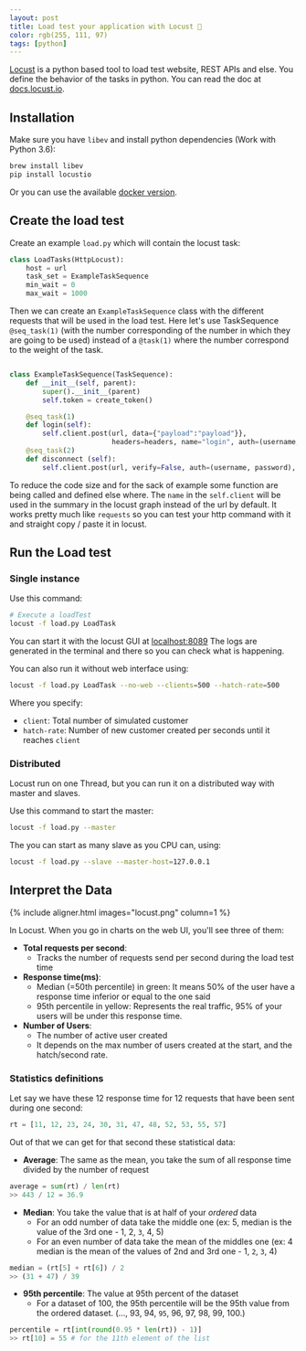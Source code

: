 ```yaml
---
layout: post
title: Load test your application with Locust 🦗
color: rgb(255, 111, 97)
tags: [python]
---
```


[Locust](https://locust.io/) is a python based tool to load test website, REST APIs and else.
You define the behavior of the tasks in python.
You can read the doc at [docs.locust.io](https://docs.locust.io/en/stable/).

## Installation

Make sure you have `libev` and install python dependencies (Work with Python 3.6):

```bash
brew install libev
pip install locustio
```

Or you can use the available [docker version](https://docs.locust.io/en/stable/running-locust-docker.html?highlight=docker).

## Create the load test

Create an example `load.py` which will contain the locust task:

```python
class LoadTasks(HttpLocust):
    host = url
    task_set = ExampleTaskSequence
    min_wait = 0
    max_wait = 1000
```


Then we can create an `ExampleTaskSequence` class with the different requests that will be used
in the load test.
Here let's use TaskSequence `@seq_task(1)` (with the number corresponding of the number in which they are going to be used) 
instead of a `@task(1)` where the number correspond to the weight of the task.

```python

class ExampleTaskSequence(TaskSequence):
    def __init__(self, parent):
        super().__init__(parent)
        self.token = create_token()

    @seq_task(1)
    def login(self):
        self.client.post(url, data={"payload":"payload"}},
                         headers=headers, name="login", auth=(username, password), verify=False)
    @seq_task(2)
    def disconnect (self):
        self.client.post(url, verify=False, auth=(username, password), name="disconnect")

```

To reduce the code size and for the sack of example some function are being called and defined else where.
The `name` in the `self.client` will be used in the summary in the locust graph instead of the url by default.
It works pretty much like `requests` so you can test your http command with it and straight copy / paste it in locust.

## Run the Load test

### Single instance

Use this command:

```bash
# Execute a loadTest
locust -f load.py LoadTask
```

You can start it with the locust GUI at [localhost:8089](localhost:8089)
The logs are generated in the terminal and there so you can check what is happening.

You can also run it without web interface using:

```bash
locust -f load.py LoadTask --no-web --clients=500 --hatch-rate=500
```
Where you specify:

  - `client`: Total number of simulated customer
  - `hatch-rate`: Number of new customer created per seconds until it reaches `client`


### Distributed

Locust run on one Thread, but you can run it on a distributed way with master and slaves.

Use this command to start the master:

```bash
locust -f load.py --master
```

The you can start as many slave as you CPU can, using:

```bash
locust -f load.py --slave --master-host=127.0.0.1
```

## Interpret the Data

{% include aligner.html images="locust.png" column=1 %} 

In Locust.
When you go in charts on the web UI, you'll see three of them:

- **Total requests per second**: 
  - Tracks the number of requests send per second during the load test time
- **Response time(ms)**:
  - Median (=50th percentile) in green: It means 50% of the user have a response time inferior or equal to the one said
  - 95th percentile in yellow: Represents the real traffic, 95% of your users will be under this response time.
- **Number of Users**: 
  - The number of active user created
  - It depends on the max number of users created at the start, and the hatch/second rate.
  
### Statistics definitions 

Let say we have these 12 response time for 12 requests that have been sent during one second:

```python
rt = [11, 12, 23, 24, 30, 31, 47, 48, 52, 53, 55, 57]
```

Out of that we can get for that second these statistical data:

- **Average**: The same as the mean, you take the sum of all response time divided by the number of request

```python
average = sum(rt) / len(rt)
>> 443 / 12 = 36.9
```

- **Median**: You take the value that is at half of your *ordered* data
  - For an odd number of data take the middle one (ex: 5, median is the value of the 3rd one - 1, 2, `3`, 4, 5)
  - For an even number of data take the mean of the middles one (ex: 4 median is the mean of the values of 2nd and 3rd one - 1, `2`, `3`, 4)

```python
median = (rt[5] + rt[6]) / 2  
>> (31 + 47) / 39
```

- **95th percentile**: The value at 95th percent of the dataset 
  - For a dataset of 100, the 95th percentile will be the 95th value from the ordered dataset. (..., 93, 94, `95`, 96, 97, 98, 99, 100.)

```python
percentile = rt[int(round(0.95 * len(rt)) - 1)]  
>> rt[10] = 55 # for the 11th element of the list
```
